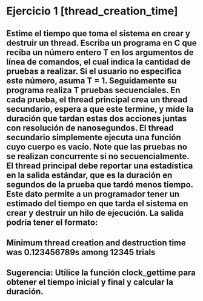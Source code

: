 # Ejercicio 1 [thread_creation_time]

## Estime el tiempo que toma el sistema en crear y destruir un thread. Escriba un programa en C que reciba un número entero T en los argumentos de línea de comandos, el cual indica la cantidad de pruebas a realizar. Si el usuario no especifica este número, asuma T = 1. Seguidamente su programa realiza T pruebas secuenciales. En cada prueba, el thread principal crea un thread secundario, espera a que este termine, y mide la duración que tardan estas dos acciones juntas con resolución de nanosegundos. El thread secundario simplemente ejecuta una función cuyo cuerpo es vacío. Note que las pruebas no se realizan concurrente si no secuencialmente. El thread principal debe reportar una estadística en la salida estándar, que es la duración en segundos de la prueba que tardó menos tiempo. Este dato permite a un programador tener un estimado del tiempo en que tarda el sistema en crear y destruir un hilo de ejecución. La salida podría tener el formato:

## Minimum thread creation and destruction time was 0.123456789s among 12345 trials

## Sugerencia: Utilice la función clock_gettime para obtener el tiempo inicial y final y calcular la duración.